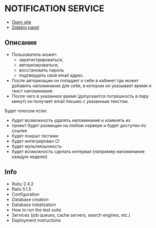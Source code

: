 # NOTIFICATION SERVICE

* <a href="https://reminderapp.herokuapp.com/" target="_blank">Open site</a>
* <a href="https://reminderapp.herokuapp.com/sidekiq/" target="_blank">Sidekiq panel</a>

## Описание

* Пользователь может:
    - зарегистрироваться,
    - авторизироваться,
    - восстановить пароль
    - подтвердить свой email адрес.
* После авторизации он попадает к себе в кабинет где может добавить напоминание для себя, в котором он указывает время и текст напоминания.
* После чего в указанное время (допускается погрешность в пару минут) он получает email письмо с указанным текстом.


Будет плюсом если:

- будет возможность удалять напоминания и изменять их
- проект будет размещен на любом сервере и будет доступен по ссылке
- будет покрыт тестами
- будет интегрирован CI
- будет мультиязычность
- будет возможность сделать интервал (например напоминание каждую неделю)

## Info
* Ruby 2.4.2
* Rails 5.1.5
* Configuration
* Database creation
* Database initialization
* How to run the test suite
* Services (job queues, cache servers, search engines, etc.)
* Deployment instructions

